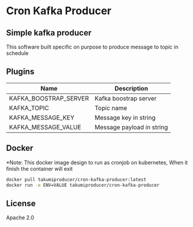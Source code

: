 # Cron Kafka Producer
## Simple kafka producer 

This software built specific on purpose to produce message to topic in schedule

## Plugins

| Name | Description |
| ------ | ------ |
| KAFKA_BOOSTRAP_SERVER | Kafka boostrap server |
| KAFKA_TOPIC | Topic name |
| KAFKA_MESSAGE_KEY | Message key in string |
| KAFKA_MESSAGE_VALUE | Message payload in string |


## Docker
*Note: This docker image design to run as cronjob on kubernetes, When it finish the container will exit
```sh
docker pull takumiproducer/cron-kafka-producer:latest
docker run -e ENV=VALUE takumiproducer/cron-kafka-producer
```

## License

Apache 2.0